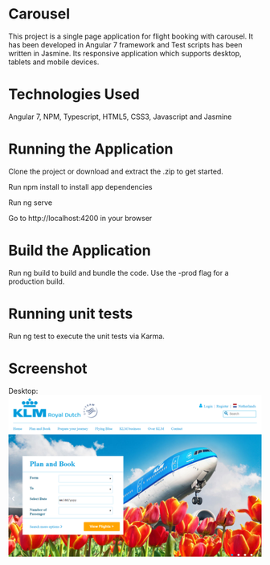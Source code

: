 # Carousel

This project is a single page application for flight booking with carousel. It has been developed in Angular 7 framework and Test scripts has been written in Jasmine. Its responsive application which supports desktop, tablets and mobile devices.

# Technologies Used
Angular 7, NPM, Typescript, HTML5, CSS3, Javascript and Jasmine

# Running the Application
Clone the project or download and extract the .zip to get started.

Run npm install to install app dependencies

Run ng serve

Go to http://localhost:4200 in your browser

# Build the Application
Run ng build to build and bundle the code. Use the -prod flag for a production build.

# Running unit tests
Run ng test to execute the unit tests via Karma.

# Screenshot

Desktop:
![Alt text](/carousel-app/screenshot/CarouselApp_desktop.png)
 
